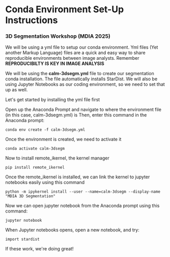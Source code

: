 # Conda Environment Set-Up Instructions
### 3D Segmentation Workshop (MDIA 2025)

We will be using a yml file to setup our conda environment.  Yml files (Yet another Markup Language) files are a quick and easy way to share reproducible environments between image analysts. Remember
**REPRODUCIBILTY IS KEY IN IMAGE ANALYSIS**

We will be using the **calm-3dsegm.yml** file to create our segmentation conda installation. The file automatically installs StarDist. We will also be using Jupyter Notebooks as our coding environment, so we need to set that up as well. 


Let's get started by installing the yml file first

  Open up the Anaconda Prompt and navigate to where the environment file (in this case, calm-3dsegm.yml) is
  Then, enter this command in the Anaconda prompt:
```
conda env create -f calm-3dsegm.yml
```

  Once the environment is created, we need to activate it

```
conda activate calm-3dsegm
```

  Now to install remote_ikernel, the kernel manager

```
pip install remote_ikernel
```

  Once the remote_ikernel is installed, we can link the kernel to jupyter notebooks easily using this command

```
python -m ipykernel install --user --name=calm-3dsegm --display-name "MDIA 3D Segmentation"
```

  Now we can open jupyter notebook from the Anaconda prompt using this command:

```
jupyter notebook
```

  When Jupyter notebooks opens, open a new notebook, and try:

```
import stardist
```

If these work, we're doing great!
